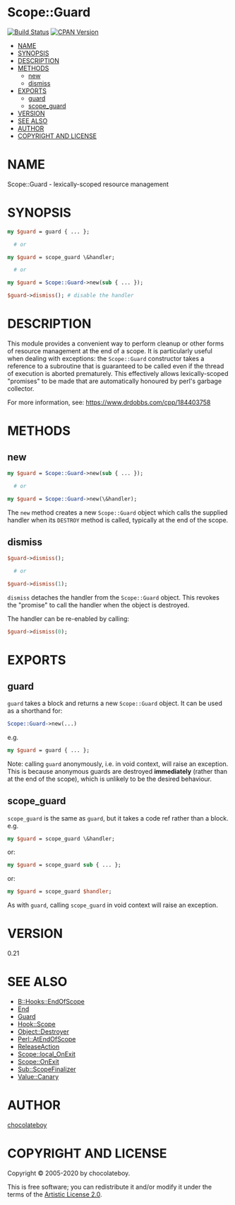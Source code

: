 # Scope::Guard

[![Build Status](https://travis-ci.org/chocolateboy/Scope-Guard.svg)](https://travis-ci.org/chocolateboy/Scope-Guard)
[![CPAN Version](https://badge.fury.io/pl/Scope-Guard.svg)](https://badge.fury.io/pl/Scope-Guard)

<!-- toc -->

- [NAME](#name)
- [SYNOPSIS](#synopsis)
- [DESCRIPTION](#description)
- [METHODS](#methods)
  - [new](#new)
  - [dismiss](#dismiss)
- [EXPORTS](#exports)
  - [guard](#guard)
  - [scope_guard](#scope_guard)
- [VERSION](#version)
- [SEE ALSO](#see-also)
- [AUTHOR](#author)
- [COPYRIGHT AND LICENSE](#copyright-and-license)

<!-- tocstop -->

# NAME

Scope::Guard - lexically-scoped resource management

# SYNOPSIS

```perl
my $guard = guard { ... };

  # or

my $guard = scope_guard \&handler;

  # or

my $guard = Scope::Guard->new(sub { ... });

$guard->dismiss(); # disable the handler
```

# DESCRIPTION

This module provides a convenient way to perform cleanup or other forms of resource
management at the end of a scope. It is particularly useful when dealing with exceptions:
the `Scope::Guard` constructor takes a reference to a subroutine that is guaranteed to
be called even if the thread of execution is aborted prematurely. This effectively allows
lexically-scoped "promises" to be made that are automatically honoured by perl's garbage
collector.

For more information, see: https://www.drdobbs.com/cpp/184403758

# METHODS

## new

```perl
my $guard = Scope::Guard->new(sub { ... });

  # or

my $guard = Scope::Guard->new(\&handler);
```

The `new` method creates a new `Scope::Guard` object which calls the supplied handler when its `DESTROY` method is
called, typically at the end of the scope.

## dismiss

```perl
$guard->dismiss();

  # or

$guard->dismiss(1);
```

`dismiss` detaches the handler from the `Scope::Guard` object. This revokes the "promise" to call the
handler when the object is destroyed.

The handler can be re-enabled by calling:

```perl
$guard->dismiss(0);
```

# EXPORTS

## guard

`guard` takes a block and returns a new `Scope::Guard` object. It can be used
as a shorthand for:

```perl
Scope::Guard->new(...)
```

e.g.

```perl
my $guard = guard { ... };
```

Note: calling `guard` anonymously, i.e. in void context, will raise an exception.
This is because anonymous guards are destroyed **immediately**
(rather than at the end of the scope), which is unlikely to be the desired behaviour.

## scope_guard

`scope_guard` is the same as `guard`, but it takes a code ref rather than a block.
e.g.

```perl
my $guard = scope_guard \&handler;
```

or:

```perl
my $guard = scope_guard sub { ... };
```

or:

```perl
my $guard = scope_guard $handler;
```

As with `guard`, calling `scope_guard` in void context will raise an exception.

# VERSION

0.21

# SEE ALSO

- [B::Hooks::EndOfScope](https://metacpan.org/pod/B::Hooks::EndOfScope)
- [End](https://metacpan.org/pod/End)
- [Guard](https://metacpan.org/pod/Guard)
- [Hook::Scope](https://metacpan.org/pod/Hook::Scope)
- [Object::Destroyer](https://metacpan.org/pod/Object::Destroyer)
- [Perl::AtEndOfScope](https://metacpan.org/pod/Perl::AtEndOfScope)
- [ReleaseAction](https://metacpan.org/pod/ReleaseAction)
- [Scope::local\_OnExit](https://metacpan.org/pod/Scope::local_OnExit)
- [Scope::OnExit](https://metacpan.org/pod/Scope::OnExit)
- [Sub::ScopeFinalizer](https://metacpan.org/pod/Sub::ScopeFinalizer)
- [Value::Canary](https://metacpan.org/pod/Value::Canary)

# AUTHOR

[chocolateboy](mailto:chocolate@cpan.org)

# COPYRIGHT AND LICENSE

Copyright © 2005-2020 by chocolateboy.

This is free software; you can redistribute it and/or modify it under the terms of the
[Artistic License 2.0](https://www.opensource.org/licenses/artistic-license-2.0.php).
